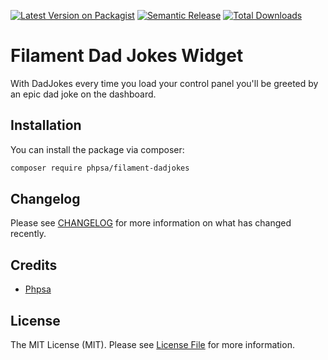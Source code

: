 [![Latest Version on Packagist](https://img.shields.io/packagist/v/phpsa/filament-dadjokes.svg?style=flat-square)](https://packagist.org/packages/phpsa/filament-dadjokes)
[![Semantic Release](https://github.com/phpsa/filament-dadjokes/actions/workflows/release.yml/badge.svg)](https://github.com/phpsa/filament-dadjokes/actions/workflows/release.yml)
[![Total Downloads](https://img.shields.io/packagist/dt/phpsa/filament-dadjokes.svg?style=flat-square)](https://packagist.org/packages/phpsa/filament-dadjokes)

# Filament Dad Jokes Widget

With DadJokes every time you load your control panel you'll be greeted by an epic dad joke on the dashboard.

## Installation


You can install the package via composer:

```bash
composer require phpsa/filament-dadjokes
```

## Changelog

Please see [CHANGELOG](CHANGELOG.md) for more information on what has changed recently.

## Credits

- [Phpsa](https://github.com/phpsa)

## License

The MIT License (MIT). Please see [License File](LICENSE.md) for more information.
